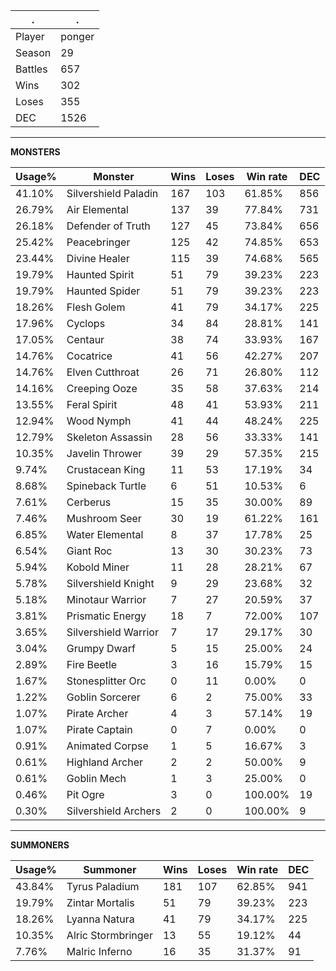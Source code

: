 .|.
|-|-
Player|ponger
Season|29
Battles|657
Wins|302
Loses|355
DEC|1526

---
**MONSTERS**

Usage%|Monster|Wins|Loses|Win rate|DEC|
-|-|-|-|-|-|
41.10%|Silvershield Paladin|167|103|61.85%|856|
26.79%|Air Elemental|137|39|77.84%|731|
26.18%|Defender of Truth|127|45|73.84%|656|
25.42%|Peacebringer|125|42|74.85%|653|
23.44%|Divine Healer|115|39|74.68%|565|
19.79%|Haunted Spirit|51|79|39.23%|223|
19.79%|Haunted Spider|51|79|39.23%|223|
18.26%|Flesh Golem|41|79|34.17%|225|
17.96%|Cyclops|34|84|28.81%|141|
17.05%|Centaur|38|74|33.93%|167|
14.76%|Cocatrice|41|56|42.27%|207|
14.76%|Elven Cutthroat|26|71|26.80%|112|
14.16%|Creeping Ooze|35|58|37.63%|214|
13.55%|Feral Spirit|48|41|53.93%|211|
12.94%|Wood Nymph|41|44|48.24%|225|
12.79%|Skeleton Assassin|28|56|33.33%|141|
10.35%|Javelin Thrower|39|29|57.35%|215|
9.74%|Crustacean King|11|53|17.19%|34|
8.68%|Spineback Turtle|6|51|10.53%|6|
7.61%|Cerberus|15|35|30.00%|89|
7.46%|Mushroom Seer|30|19|61.22%|161|
6.85%|Water Elemental|8|37|17.78%|25|
6.54%|Giant Roc|13|30|30.23%|73|
5.94%|Kobold Miner|11|28|28.21%|67|
5.78%|Silvershield Knight|9|29|23.68%|32|
5.18%|Minotaur Warrior|7|27|20.59%|37|
3.81%|Prismatic Energy|18|7|72.00%|107|
3.65%|Silvershield Warrior|7|17|29.17%|30|
3.04%|Grumpy Dwarf|5|15|25.00%|24|
2.89%|Fire Beetle|3|16|15.79%|15|
1.67%|Stonesplitter Orc|0|11|0.00%|0|
1.22%|Goblin Sorcerer|6|2|75.00%|33|
1.07%|Pirate Archer|4|3|57.14%|19|
1.07%|Pirate Captain|0|7|0.00%|0|
0.91%|Animated Corpse|1|5|16.67%|3|
0.61%|Highland Archer|2|2|50.00%|9|
0.61%|Goblin Mech|1|3|25.00%|0|
0.46%|Pit Ogre|3|0|100.00%|19|
0.30%|Silvershield Archers|2|0|100.00%|9|

---
**SUMMONERS**

Usage%|Summoner|Wins|Loses|Win rate|DEC|
-|-|-|-|-|-|
43.84%|Tyrus Paladium|181|107|62.85%|941|
19.79%|Zintar Mortalis|51|79|39.23%|223|
18.26%|Lyanna Natura|41|79|34.17%|225|
10.35%|Alric Stormbringer|13|55|19.12%|44|
7.76%|Malric Inferno|16|35|31.37%|91|
